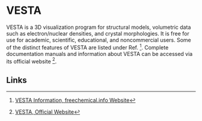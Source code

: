 # VESTA

VESTA is a 3D visualization program for structural models, volumetric data such as electron/nuclear densities, and crystal morphologies. It is free for use for academic, scientific, educational, and noncommercial users. Some of the distinct features of VESTA are listed under Ref. [^1]. Complete documentation manuals and information about VESTA can be accessed via its official website [^2].

## Links

[^1]: [VESTA Information, freechemical.info Website](http://www.freechemical.info/freeSoftware/VESTA.html)

[^2]: [VESTA, Official Website](https://jp-minerals.org/vesta/en/)
